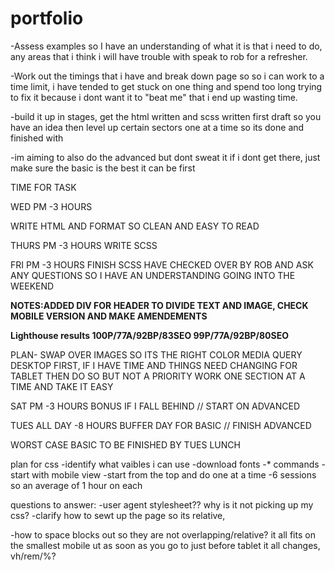 # portfolio


-Assess examples so I have an understanding of what it is that i need to do, any areas that i think i will have trouble with speak to rob for a refresher.

-Work out the timings that i have and break down page so so i can work to a time limit, i have tended to get stuck on one thing and spend too long trying to fix it because i dont want it to "beat me" that i end up wasting time. 

-build it up in stages, get the html written and scss written first draft so you have an idea then level up certain sectors one at a time so its done and finished with

-im aiming to also do the advanced but dont sweat it if i dont get there, just make sure the basic is the best it can be first

TIME FOR TASK

WED PM          -3 HOURS   

 WRITE HTML AND FORMAT SO CLEAN AND EASY TO READ

THURS PM        -3 HOURS
WRITE SCSS

FRI PM          -3 HOURS
FINISH SCSS     HAVE CHECKED OVER BY ROB AND ASK ANY QUESTIONS SO I HAVE AN UNDERSTANDING GOING INTO THE WEEKEND

**NOTES:ADDED DIV FOR HEADER TO DIVIDE TEXT AND IMAGE, CHECK MOBILE VERSION AND MAKE AMENDEMENTS**

**Lighthouse results 100P/77A/92BP/83SEO    99P/77A/92BP/80SEO**



PLAN-
SWAP OVER IMAGES SO ITS THE RIGHT COLOR
MEDIA QUERY DESKTOP FIRST, IF I HAVE TIME AND THINGS NEED CHANGING FOR TABLET THEN DO SO BUT NOT A PRIORITY
WORK ONE SECTION AT A TIME AND TAKE IT EASY




SAT PM          -3 HOURS
BONUS IF I FALL BEHIND // START ON ADVANCED

TUES ALL DAY    -8 HOURS 
    BUFFER DAY FOR BASIC // FINISH ADVANCED

 WORST CASE BASIC TO BE FINISHED BY TUES LUNCH


plan for css
-identify what vaibles i can use
-download fonts
-* commands
-start with mobile view
-start from the top and do one at a time 
-6 sessions so an average of 1 hour on each



questions to answer:
-user agent stylesheet?? why is it not picking up my css?
-clarify how to sewt up the page so its relative, 

-how to space blocks out so they are not overlapping/relative? it all fits on the smallest mobile ut as soon as you go to just before tablet it all changes, vh/rem/%?

